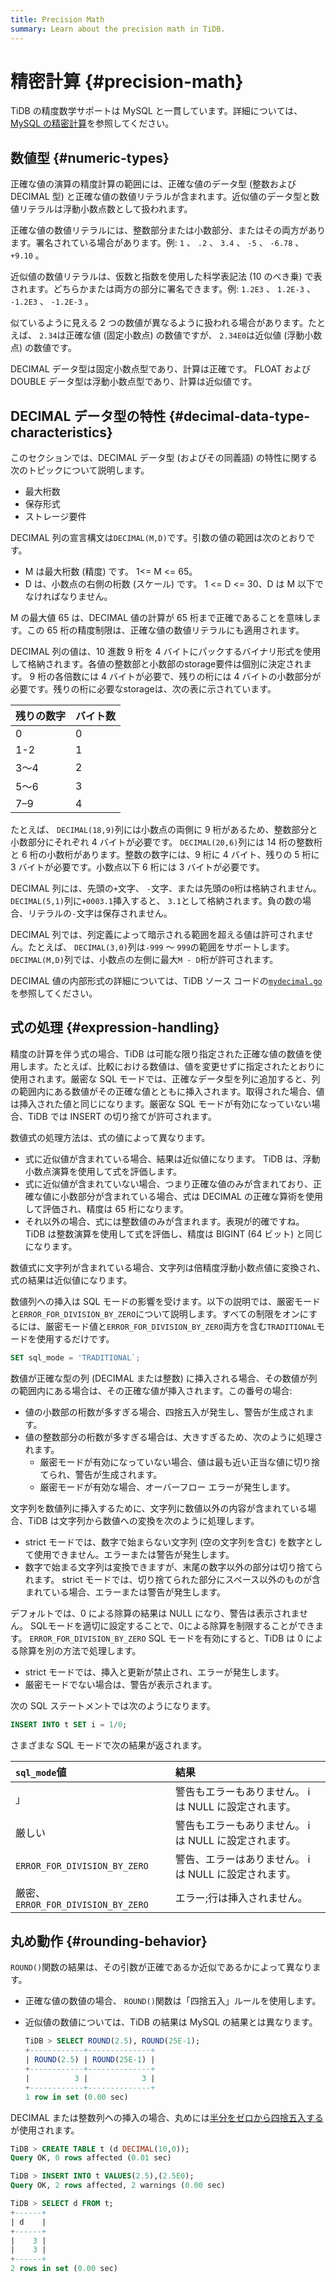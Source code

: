 ```yaml
---
title: Precision Math
summary: Learn about the precision math in TiDB.
---
```


# 精密計算 {#precision-math}

TiDB の精度数学サポートは MySQL と一貫しています。詳細については、 [MySQL の精密計算](https://dev.mysql.com/doc/refman/5.7/en/precision-math.html)を参照してください。

## 数値型 {#numeric-types}

正確な値の演算の精度計算の範囲には、正確な値のデータ型 (整数および DECIMAL 型) と正確な値の数値リテラルが含まれます。近似値のデータ型と数値リテラルは浮動小数点数として扱われます。

正確な値の数値リテラルには、整数部分または小数部分、またはその両方があります。署名されている場合があります。例: `1` 、 `.2` 、 `3.4` 、 `-5` 、 `-6.78` 、 `+9.10` 。

近似値の数値リテラルは、仮数と指数を使用した科学表記法 (10 のべき乗) で表されます。どちらかまたは両方の部分に署名できます。例: `1.2E3` 、 `1.2E-3` 、 `-1.2E3` 、 `-1.2E-3` 。

似ているように見える 2 つの数値が異なるように扱われる場合があります。たとえば、 `2.34`は正確な値 (固定小数点) の数値ですが、 `2.34E0`は近似値 (浮動小数点) の数値です。

DECIMAL データ型は固定小数点型であり、計算は正確です。 FLOAT および DOUBLE データ型は浮動小数点型であり、計算は近似値です。

## DECIMAL データ型の特性 {#decimal-data-type-characteristics}

このセクションでは、DECIMAL データ型 (およびその同義語) の特性に関する次のトピックについて説明します。

-   最大桁数
-   保存形式
-   ストレージ要件

DECIMAL 列の宣言構文は`DECIMAL(M,D)`です。引数の値の範囲は次のとおりです。

-   M は最大桁数 (精度) です。 1&lt;= M &lt;= 65。
-   D は、小数点の右側の桁数 (スケール) です。 1 &lt;= D &lt;= 30、D は M 以下でなければなりません。

M の最大値 65 は、DECIMAL 値の計算が 65 桁まで正確であることを意味します。この 65 桁の精度制限は、正確な値の数値リテラルにも適用されます。

DECIMAL 列の値は、10 進数 9 桁を 4 バイトにパックするバイナリ形式を使用して格納されます。各値の整数部と小数部のstorage要件は個別に決定されます。 9 桁の各倍数には 4 バイトが必要で、残りの桁には 4 バイトの小数部分が必要です。残りの桁に必要なstorageは、次の表に示されています。

| 残りの数字 | バイト数 |
| ----- | ---- |
| 0     | 0    |
| 1-2   | 1    |
| 3～4   | 2    |
| 5～6   | 3    |
| 7–9   | 4    |

たとえば、 `DECIMAL(18,9)`列には小数点の両側に 9 桁があるため、整数部分と小数部分にそれぞれ 4 バイトが必要です。 `DECIMAL(20,6)`列には 14 桁の整数桁と 6 桁の小数桁があります。整数の数字には、9 桁に 4 バイト、残りの 5 桁に 3 バイトが必要です。小数点以下 6 桁には 3 バイトが必要です。

DECIMAL 列には、先頭の`+`文字、 `-`文字、または先頭の`0`桁は格納されません。 `DECIMAL(5,1)`列に`+0003.1`挿入すると、 `3.1`として格納されます。負の数の場合、リテラルの`-`文字は保存されません。

DECIMAL 列では、列定義によって暗示される範囲を超える値は許可されません。たとえば、 `DECIMAL(3,0)`列は`-999` ～ `999`の範囲をサポートします。 `DECIMAL(M,D)`列では、小数点の左側に最大`M - D`桁が許可されます。

DECIMAL 値の内部形式の詳細については、TiDB ソース コードの[`mydecimal.go`](https://github.com/pingcap/tidb/blob/release-7.1/types/mydecimal.go)を参照してください。

## 式の処理 {#expression-handling}

精度の計算を伴う式の場合、TiDB は可能な限り指定された正確な値の数値を使用します。たとえば、比較における数値は、値を変更せずに指定されたとおりに使用されます。厳密な SQL モードでは、正確なデータ型を列に追加すると、列の範囲内にある数値がその正確な値とともに挿入されます。取得された場合、値は挿入された値と同じになります。厳密な SQL モードが有効になっていない場合、TiDB では INSERT の切り捨てが許可されます。

数値式の処理方法は、式の値によって異なります。

-   式に近似値が含まれている場合、結果は近似値になります。 TiDB は、浮動小数点演算を使用して式を評価します。
-   式に近似値が含まれていない場合、つまり正確な値のみが含まれており、正確な値に小数部分が含まれている場合、式は DECIMAL の正確な算術を使用して評価され、精度は 65 桁になります。
-   それ以外の場合、式には整数値のみが含まれます。表現が的確ですね。 TiDB は整数演算を使用して式を評価し、精度は BIGINT (64 ビット) と同じになります。

数値式に文字列が含まれている場合、文字列は倍精度浮動小数点値に変換され、式の結果は近似値になります。

数値列への挿入は SQL モードの影響を受けます。以下の説明では、厳密モードと`ERROR_FOR_DIVISION_BY_ZERO`について説明します。すべての制限をオンにするには、厳密モード値と`ERROR_FOR_DIVISION_BY_ZERO`両方を含む`TRADITIONAL`モードを使用するだけです。

```sql
SET sql_mode = 'TRADITIONAL`;
```

数値が正確な型の列 (DECIMAL または整数) に挿入される場合、その数値が列の範囲内にある場合は、その正確な値が挿入されます。この番号の場合:

-   値の小数部の桁数が多すぎる場合、四捨五入が発生し、警告が生成されます。
-   値の整数部分の桁数が多すぎる場合は、大きすぎるため、次のように処理されます。
    -   厳密モードが有効になっていない場合、値は最も近い正当な値に切り捨てられ、警告が生成されます。
    -   厳密モードが有効な場合、オーバーフロー エラーが発生します。

文字列を数値列に挿入するために、文字列に数値以外の内容が含まれている場合、TiDB は文字列から数値への変換を次のように処理します。

-   strict モードでは、数字で始まらない文字列 (空の文字列を含む) を数字として使用できません。エラーまたは警告が発生します。
-   数字で始まる文字列は変換できますが、末尾の数字以外の部分は切り捨てられます。 strict モードでは、切り捨てられた部分にスペース以外のものが含まれている場合、エラーまたは警告が発生します。

デフォルトでは、0 による除算の結果は NULL になり、警告は表示されません。 SQLモードを適切に設定することで、0による除算を制限することができます。 `ERROR_FOR_DIVISION_BY_ZERO` SQL モードを有効にすると、TiDB は 0 による除算を別の方法で処理します。

-   strict モードでは、挿入と更新が禁止され、エラーが発生します。
-   厳密モードでない場合は、警告が表示されます。

次の SQL ステートメントでは次のようになります。

```sql
INSERT INTO t SET i = 1/0;
```

さまざまな SQL モードで次の結果が返されます。

| `sql_mode`値                      | 結果                              |
| :------------------------------- | :------------------------------ |
| 」                                | 警告もエラーもありません。 i は NULL に設定されます。 |
| 厳しい                              | 警告もエラーもありません。 i は NULL に設定されます。 |
| `ERROR_FOR_DIVISION_BY_ZERO`     | 警告、エラーはありません。 i は NULL に設定されます。 |
| 厳密、 `ERROR_FOR_DIVISION_BY_ZERO` | エラー;行は挿入されません。                  |

## 丸め動作 {#rounding-behavior}

`ROUND()`関数の結果は、その引数が正確であるか近似であるかによって異なります。

-   正確な値の数値の場合、 `ROUND()`関数は「四捨五入」ルールを使用します。
-   近似値の数値については、TiDB の結果は MySQL の結果とは異なります。

    ```sql
    TiDB > SELECT ROUND(2.5), ROUND(25E-1);
    +------------+--------------+
    | ROUND(2.5) | ROUND(25E-1) |
    +------------+--------------+
    |          3 |            3 |
    +------------+--------------+
    1 row in set (0.00 sec)
    ```

DECIMAL または整数列への挿入の場合、丸めには[半分をゼロから四捨五入する](https://en.wikipedia.org/wiki/Rounding#Round_half_away_from_zero)が使用されます。

```sql
TiDB > CREATE TABLE t (d DECIMAL(10,0));
Query OK, 0 rows affected (0.01 sec)

TiDB > INSERT INTO t VALUES(2.5),(2.5E0);
Query OK, 2 rows affected, 2 warnings (0.00 sec)

TiDB > SELECT d FROM t;
+------+
| d    |
+------+
|    3 |
|    3 |
+------+
2 rows in set (0.00 sec)
```
